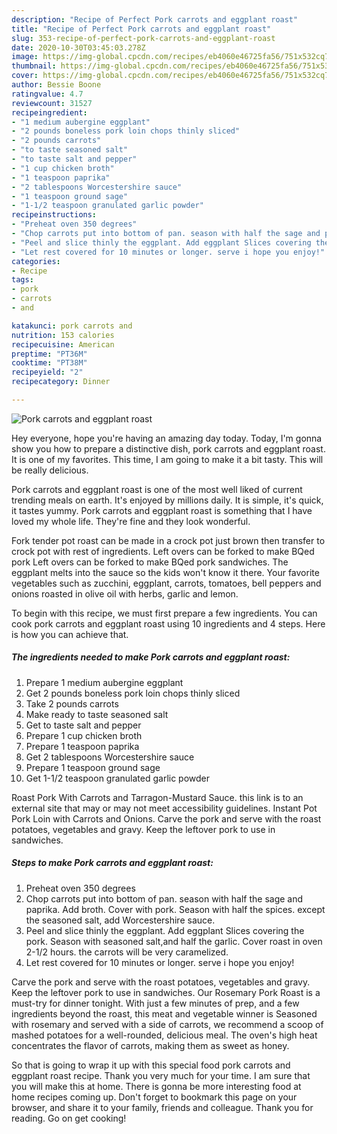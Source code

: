 ```yaml
---
description: "Recipe of Perfect Pork carrots and eggplant roast"
title: "Recipe of Perfect Pork carrots and eggplant roast"
slug: 353-recipe-of-perfect-pork-carrots-and-eggplant-roast
date: 2020-10-30T03:45:03.278Z
image: https://img-global.cpcdn.com/recipes/eb4060e46725fa56/751x532cq70/pork-carrots-and-eggplant-roast-recipe-main-photo.jpg
thumbnail: https://img-global.cpcdn.com/recipes/eb4060e46725fa56/751x532cq70/pork-carrots-and-eggplant-roast-recipe-main-photo.jpg
cover: https://img-global.cpcdn.com/recipes/eb4060e46725fa56/751x532cq70/pork-carrots-and-eggplant-roast-recipe-main-photo.jpg
author: Bessie Boone
ratingvalue: 4.7
reviewcount: 31527
recipeingredient:
- "1 medium aubergine eggplant"
- "2 pounds boneless pork loin chops thinly sliced"
- "2 pounds carrots"
- "to taste seasoned salt"
- "to taste salt and pepper"
- "1 cup chicken broth"
- "1 teaspoon paprika"
- "2 tablespoons Worcestershire sauce"
- "1 teaspoon ground sage"
- "1-1/2 teaspoon granulated garlic powder"
recipeinstructions:
- "Preheat oven 350 degrees"
- "Chop carrots put into bottom of pan. season with half the sage and paprika. Add broth. Cover with pork. Season with half the spices. except the seasoned salt, add Worcestershire sauce."
- "Peel and slice thinly the eggplant. Add eggplant Slices covering the pork. Season with seasoned salt,and half the garlic. Cover roast in oven 2-1/2 hours. the carrots will be very caramelized."
- "Let rest covered for 10 minutes or longer. serve i hope you enjoy!"
categories:
- Recipe
tags:
- pork
- carrots
- and

katakunci: pork carrots and 
nutrition: 153 calories
recipecuisine: American
preptime: "PT36M"
cooktime: "PT38M"
recipeyield: "2"
recipecategory: Dinner

---
```



![Pork carrots and eggplant roast](https://img-global.cpcdn.com/recipes/eb4060e46725fa56/751x532cq70/pork-carrots-and-eggplant-roast-recipe-main-photo.jpg)

Hey everyone, hope you're having an amazing day today. Today, I'm gonna show you how to prepare a distinctive dish, pork carrots and eggplant roast. It is one of my favorites. This time, I am going to make it a bit tasty. This will be really delicious.

Pork carrots and eggplant roast is one of the most well liked of current trending meals on earth. It's enjoyed by millions daily. It is simple, it's quick, it tastes yummy. Pork carrots and eggplant roast is something that I have loved my whole life. They're fine and they look wonderful.

Fork tender pot roast can be made in a crock pot just brown then transfer to crock pot with rest of ingredients. Left overs can be forked to make BQed pork Left overs can be forked to make BQed pork sandwiches. The eggplant melts into the sauce so the kids won&#39;t know it there. Your favorite vegetables such as zucchini, eggplant, carrots, tomatoes, bell peppers and onions roasted in olive oil with herbs, garlic and lemon.


To begin with this recipe, we must first prepare a few ingredients. You can cook pork carrots and eggplant roast using 10 ingredients and 4 steps. Here is how you can achieve that.

<!--inarticleads1-->

##### The ingredients needed to make Pork carrots and eggplant roast:

1. Prepare 1 medium aubergine eggplant
1. Get 2 pounds boneless pork loin chops thinly sliced
1. Take 2 pounds carrots
1. Make ready to taste seasoned salt
1. Get to taste salt and pepper
1. Prepare 1 cup chicken broth
1. Prepare 1 teaspoon paprika
1. Get 2 tablespoons Worcestershire sauce
1. Prepare 1 teaspoon ground sage
1. Get 1-1/2 teaspoon granulated garlic powder


Roast Pork With Carrots and Tarragon-Mustard Sauce. this link is to an external site that may or may not meet accessibility guidelines. Instant Pot Pork Loin with Carrots and Onions. Carve the pork and serve with the roast potatoes, vegetables and gravy. Keep the leftover pork to use in sandwiches. 

<!--inarticleads2-->

##### Steps to make Pork carrots and eggplant roast:

1. Preheat oven 350 degrees
1. Chop carrots put into bottom of pan. season with half the sage and paprika. Add broth. Cover with pork. Season with half the spices. except the seasoned salt, add Worcestershire sauce.
1. Peel and slice thinly the eggplant. Add eggplant Slices covering the pork. Season with seasoned salt,and half the garlic. Cover roast in oven 2-1/2 hours. the carrots will be very caramelized.
1. Let rest covered for 10 minutes or longer. serve i hope you enjoy!


Carve the pork and serve with the roast potatoes, vegetables and gravy. Keep the leftover pork to use in sandwiches. Our Rosemary Pork Roast is a must-try for dinner tonight. With just a few minutes of prep, and a few ingredients beyond the roast, this meat and vegetable winner is Seasoned with rosemary and served with a side of carrots, we recommend a scoop of mashed potatoes for a well-rounded, delicious meal. The oven&#39;s high heat concentrates the flavor of carrots, making them as sweet as honey. 

So that is going to wrap it up with this special food pork carrots and eggplant roast recipe. Thank you very much for your time. I am sure that you will make this at home. There is gonna be more interesting food at home recipes coming up. Don't forget to bookmark this page on your browser, and share it to your family, friends and colleague. Thank you for reading. Go on get cooking!
